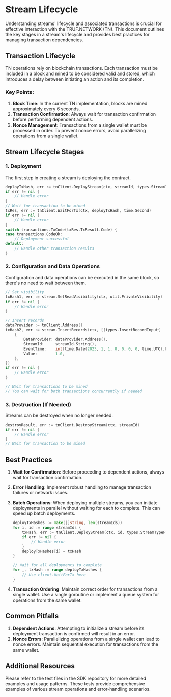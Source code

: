 # Stream Lifecycle

Understanding streams' lifecycle and associated transactions is crucial for effective interaction with the TRUF.NETWORK (TN). This document outlines the key stages in a stream's lifecycle and provides best practices for managing transaction dependencies.

## Transaction Lifecycle

TN operations rely on blockchain transactions. Each transaction must be included in a block and mined to be considered valid and stored, which introduces a delay between initiating an action and its completion.

### Key Points:

1. **Block Time**: In the current TN implementation, blocks are mined approximately every 6 seconds.
2. **Transaction Confirmation**: Always wait for transaction confirmation before performing dependent actions.
3. **Nonce Management**: Transactions from a single wallet must be processed in order. To prevent nonce errors, avoid parallelizing operations from a single wallet.

## Stream Lifecycle Stages

### 1. Deployment

The first step in creating a stream is deploying the contract.

```go
deployTxHash, err := tnClient.DeployStream(ctx, streamId, types.StreamTypePrimitive)
if err != nil {
    // Handle error
}
// Wait for transaction to be mined
txRes, err := tnClient.WaitForTx(ctx, deployTxHash, time.Second)
if err != nil {
    // Handle error
}
switch transactions.TxCode(txRes.TxResult.Code) {
case transactions.CodeOk:
    // Deployment successful
default:
    // Handle other transaction results
}
```

### 2. Configuration and Data Operations

Configuration and data operations can be executed in the same block, so there's no need to wait between them.

```go
// Set visibility
txHash1, err := stream.SetReadVisibility(ctx, util.PrivateVisibility)
if err != nil {
    // Handle error
}

// Insert records
dataProvider := tnClient.Address()
txHash2, err := stream.InsertRecords(ctx, []types.InsertRecordInput{
    {
        DataProvider: dataProvider.Address(),
        StreamId:     streamId.String(),
        EventTime:    int(time.Date(2023, 1, 1, 0, 0, 0, 0, time.UTC).Unix()),
        Value:        1.0,
    },
})
if err != nil {
    // Handle error
}

// Wait for transactions to be mined
// You can wait for both transactions concurrently if needed
```

### 3. Destruction (If Needed)

Streams can be destroyed when no longer needed.

```go
destroyResult, err := tnClient.DestroyStream(ctx, streamId)
if err != nil {
    // Handle error
}
// Wait for transaction to be mined
```

## Best Practices

1. **Wait for Confirmation**: Before proceeding to dependent actions, always wait for transaction confirmation.
2. **Error Handling**: Implement robust handling to manage transaction failures or network issues.
3. **Batch Operations**: When deploying multiple streams, you can initiate deployments in parallel without waiting for each to complete. This can speed up batch deployments.

    ```go
    deployTxHashes := make([]string, len(streamIds))
    for i, id := range streamIds {
        txHash, err := tnClient.DeployStream(ctx, id, types.StreamTypePrimitive)
        if err != nil {
            // Handle error
        }
        deployTxHashes[i] = txHash
    }
    
    // Wait for all deployments to complete
    for _, txHash := range deployTxHashes {
        // Use client.WaitForTx here
    }
    ```

4. **Transaction Ordering**: Maintain correct order for transactions from a single wallet. Use a single goroutine or implement a queue system for operations from the same wallet.

## Common Pitfalls

1. **Dependent Actions**: Attempting to initialize a stream before its deployment transaction is confirmed will result in an error.
2. **Nonce Errors**: Parallelizing operations from a single wallet can lead to nonce errors. Maintain sequential execution for transactions from the same wallet.

## Additional Resources

Please refer to the test files in the SDK repository for more detailed examples and usage patterns. These tests provide comprehensive examples of various stream operations and error-handling scenarios.
